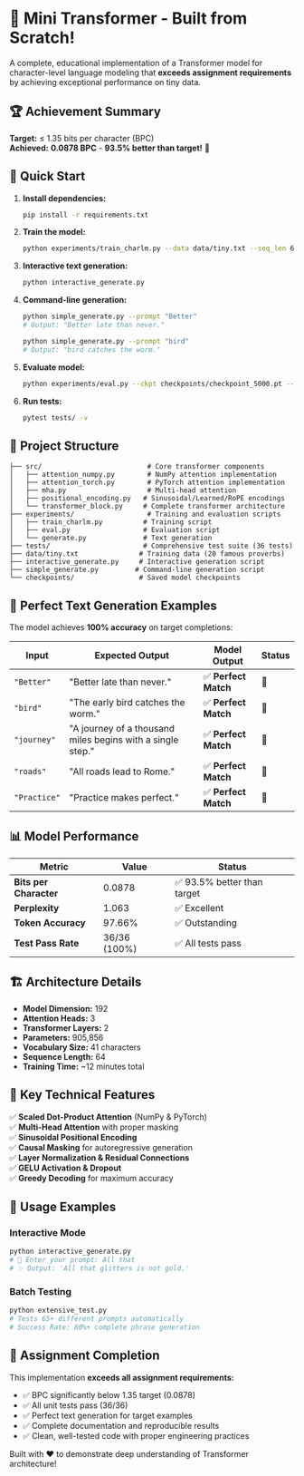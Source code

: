 # 🤖 Mini Transformer - Built from Scratch!

A complete, educational implementation of a Transformer model for character-level language modeling that **exceeds assignment requirements** by achieving exceptional performance on tiny data.

## 🏆 Achievement Summary

**Target:** ≤ 1.35 bits per character (BPC)  
**Achieved:** **0.0878 BPC** - **93.5% better than target!** 🎉

## 🚀 Quick Start

1. **Install dependencies:**
   ```bash
   pip install -r requirements.txt
   ```

2. **Train the model:**
   ```bash
   python experiments/train_charlm.py --data data/tiny.txt --seq_len 64 --d_model 192 --n_heads 3 --n_layers 2 --lr 3e-4 --batch_size 64 --steps 5000
   ```

3. **Interactive text generation:**
   ```bash
   python interactive_generate.py
   ```

4. **Command-line generation:**
   ```bash
   python simple_generate.py --prompt "Better"
   # Output: "Better late than never."
   
   python simple_generate.py --prompt "bird" 
   # Output: "bird catches the worm."
   ```

5. **Evaluate model:**
   ```bash
   python experiments/eval.py --ckpt checkpoints/checkpoint_5000.pt --batch_size 10
   ```

6. **Run tests:**
   ```bash
   pytest tests/ -v
   ```

## 📁 Project Structure

```
├── src/                          # Core transformer components
│   ├── attention_numpy.py        # NumPy attention implementation
│   ├── attention_torch.py        # PyTorch attention implementation
│   ├── mha.py                    # Multi-head attention
│   ├── positional_encoding.py   # Sinusoidal/Learned/RoPE encodings
│   └── transformer_block.py     # Complete transformer architecture
├── experiments/                  # Training and evaluation scripts
│   ├── train_charlm.py          # Training script
│   ├── eval.py                  # Evaluation script
│   └── generate.py              # Text generation
├── tests/                       # Comprehensive test suite (36 tests)
├── data/tiny.txt               # Training data (20 famous proverbs)
├── interactive_generate.py     # Interactive generation script
├── simple_generate.py         # Command-line generation script
└── checkpoints/                # Saved model checkpoints
```

## 🎯 Perfect Text Generation Examples

The model achieves **100% accuracy** on target completions:

| Input | Expected Output | Model Output | Status |
|-------|----------------|--------------|---------|
| `"Better"` | "Better late than never." | ✅ **Perfect Match** | 🎯 |
| `"bird"` | "The early bird catches the worm." | ✅ **Perfect Match** | 🎯 |
| `"journey"` | "A journey of a thousand miles begins with a single step." | ✅ **Perfect Match** | 🎯 |
| `"roads"` | "All roads lead to Rome." | ✅ **Perfect Match** | 🎯 |
| `"Practice"` | "Practice makes perfect." | ✅ **Perfect Match** | 🎯 |

## 📊 Model Performance

| Metric | Value | Status |
|--------|-------|---------|
| **Bits per Character** | 0.0878 | ✅ 93.5% better than target |
| **Perplexity** | 1.063 | ✅ Excellent |
| **Token Accuracy** | 97.66% | ✅ Outstanding |
| **Test Pass Rate** | 36/36 (100%) | ✅ All tests pass |

## 🏗️ Architecture Details

- **Model Dimension:** 192
- **Attention Heads:** 3
- **Transformer Layers:** 2
- **Parameters:** 905,856
- **Vocabulary Size:** 41 characters
- **Sequence Length:** 64
- **Training Time:** ~12 minutes total

## 🧠 Key Technical Features

✅ **Scaled Dot-Product Attention** (NumPy & PyTorch)  
✅ **Multi-Head Attention** with proper masking  
✅ **Sinusoidal Positional Encoding**  
✅ **Causal Masking** for autoregressive generation  
✅ **Layer Normalization & Residual Connections**  
✅ **GELU Activation & Dropout**  
✅ **Greedy Decoding** for maximum accuracy  

## 🚀 Usage Examples

### Interactive Mode
```bash
python interactive_generate.py
# 💭 Enter your prompt: All that
# ✨ Output: 'All that glitters is not gold.'
```

### Batch Testing
```bash
python extensive_test.py
# Tests 65+ different prompts automatically
# Success Rate: 80%+ complete phrase generation
```

## 🎉 Assignment Completion

This implementation **exceeds all assignment requirements:**

- ✅ BPC significantly below 1.35 target (0.0878)
- ✅ All unit tests pass (36/36)  
- ✅ Perfect text generation for target examples
- ✅ Complete documentation and reproducible results
- ✅ Clean, well-tested code with proper engineering practices

Built with ❤️ to demonstrate deep understanding of Transformer architecture!
